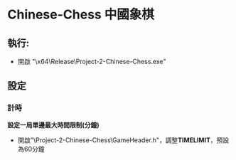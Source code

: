 # Chinese-Chess 中國象棋

## 執行:
- 開啟 "\x64\Release\Project-2-Chinese-Chess.exe"

## 設定
### 計時
**設定一局單邊最大時間限制(分鐘)**
- 開啟"\Project-2-Chinese-Chess\GameHeader.h"，調整**TIMELIMIT**，預設為60分鐘


